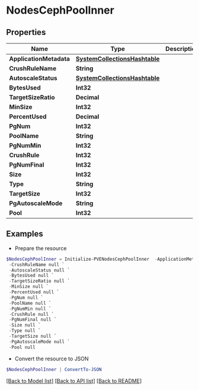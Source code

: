 # NodesCephPoolInner
## Properties

Name | Type | Description | Notes
------------ | ------------- | ------------- | -------------
**ApplicationMetadata** | [**SystemCollectionsHashtable**](.md) |  | [optional] 
**CrushRuleName** | **String** |  | [optional] 
**AutoscaleStatus** | [**SystemCollectionsHashtable**](.md) |  | [optional] 
**BytesUsed** | **Int32** |  | [optional] 
**TargetSizeRatio** | **Decimal** |  | [optional] 
**MinSize** | **Int32** |  | [optional] 
**PercentUsed** | **Decimal** |  | [optional] 
**PgNum** | **Int32** |  | [optional] 
**PoolName** | **String** |  | [optional] 
**PgNumMin** | **Int32** |  | [optional] 
**CrushRule** | **Int32** |  | [optional] 
**PgNumFinal** | **Int32** |  | [optional] 
**Size** | **Int32** |  | [optional] 
**Type** | **String** |  | [optional] 
**TargetSize** | **Int32** |  | [optional] 
**PgAutoscaleMode** | **String** |  | [optional] 
**Pool** | **Int32** |  | [optional] 

## Examples

- Prepare the resource
```powershell
$NodesCephPoolInner = Initialize-PVENodesCephPoolInner  -ApplicationMetadata null `
 -CrushRuleName null `
 -AutoscaleStatus null `
 -BytesUsed null `
 -TargetSizeRatio null `
 -MinSize null `
 -PercentUsed null `
 -PgNum null `
 -PoolName null `
 -PgNumMin null `
 -CrushRule null `
 -PgNumFinal null `
 -Size null `
 -Type null `
 -TargetSize null `
 -PgAutoscaleMode null `
 -Pool null
```

- Convert the resource to JSON
```powershell
$NodesCephPoolInner | ConvertTo-JSON
```

[[Back to Model list]](../README.md#documentation-for-models) [[Back to API list]](../README.md#documentation-for-api-endpoints) [[Back to README]](../README.md)

